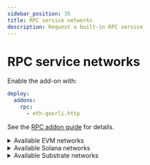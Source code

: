 ```yaml
---
sidebar_position: 35
title: RPC service networks
description: Request a built-in RPC service
---
```


# RPC service networks

Enable the add-on with:
```yaml
deploy:
  addons:
    rpc:
      - eth-goerli.http
```
See the [RPC addon guide](/cloud/resources/rpc-proxy) for details.

<details>

<summary>Available EVM networks</summary>

| Network name          | network.protocol                     |
|:---------------------:|:------------------------------------:|
| Arbitrum One          | `arbitrum-one.http`                  |
| Arbitrum One Goerli   | `arbitrum-goerli.http`               |
| Arbitrum One Sepolia  | `arbitrum-sepolia.http`              |
| Arbitrum Nova         | `arbitrum-nova.http`                 |
| Astar                 | `astar.http`                         |
| AVA                   | `ava.http`                           |
| AVA Testnet           | `ava-testnet.http`                   |
| Base                  | `base.http`                          |
| Base Goerli           | `base-goerli.http`                   |
| Base Sepolia          | `base-sepolia.http`                  |
| Berachain             | `berachain.http`                     |
| Blast L2              | `blast-l2.http`                      |
| BSC                   | `bsc.http`                           |
| BSC Testnet           | `bsc-testnet.http`                   |
| Ethereum              | `eth.http`                           |
| Ethereum Goerli       | `eth-goerli.http`                    |
| Ethereum Holesky      | `eth-holesky.http`                   |
| Ethereum Sepolia      | `eth-sepolia.http`                   |
| Evmos                 | `evmos.http`                         |
| Fantom                | `fantom.http`                        |
| Fantom Testnet        | `fantom-testnet.http`                |
| Gnosis                | `gnosis.http`                        |
| Linea                 | `linea.http`                         |
| Mantle                | `mantle.http`                        |
| Mantle                | `mantle-sepolia.http`                |
| Metis                 | `metis.http`                         |
| Moonbase              | `moonbase-alpha.http`                |
| Moonbeam              | `moonbeam.http`                      |
| Moonriver             | `moonriver.http`                     |
| OKTC                  | `oktc.http`                          |
| opBNB                 | `opbnb.http`                         |
| opBNB                 | `opbnb-testnet.http`                 |
| Optimism              | `optimism.http`                      |
| Optimism Goerli       | `optimism-goerli.http`               |
| Polygon               | `polygon.http`                       |
| Polygon Amoy          | `polygon-amoy-testnet.http`          |
| Polygon Testnet       | `polygon-testnet.http`               |
| Polygon zkEVM         | `polygon-zkevm.http`                 |
| Polygon zkEVM Cardona | `polygon-zkevm-cardona-testnet.http` |
| Polygon zkEVM Testnet | `polygon-zkevm-testnet.http`         |
| Scroll                | `scroll.http`                        |
| Scroll Sepolia        | `scroll-sepolia.http`                |
| Shibuya               | `shibuya.http`                       |
| Shiden                | `shiden.http`                        |
| Sonic                 | `sonic-mainnet.http`                 |
| Unichain              | `unichain.http`                      |
| Unichain Sepolia      | `unichain-sepolia.http`              |
| zkSync                | `zksync.http`                        |
| zkSync Sepolia        | `zksync-sepolia.http`                |

</details>

<details>

<summary>Available Solana networks</summary>

| Network name | network.protocol |
|:------------:|:----------------:|
| Solana       | `solana.http`    |

</details>

<details>

<summary>Available Substrate networks</summary>

| Network name         | network.protocol            |
|:--------------------:|:---------------------------:|
| Acala                | `acala.http`                |
| Aleph Zero           | `aleph-zero.http`           |
| Aleph Zero Testnet   | `aleph-zero-testnet.http`   |
| Amplitude            | `amplitude.http`            |
| Asset Hub Kusama     | `asset-hub-kusama.http`     |
| Asset Hub Polkadot   | `asset-hub-polkadot.http`   |
| Asset Hub Rococo     | `asset-hub-rococo.http`     |
| Asset Hub Westend    | `asset-hub-westend.http`    |
| Astar                | `astar-substrate.http`      |
| Basilisk             | `basilisk.http`             |
| Bittensor            | `bittensor.http`            |
| Bittensor Testnet    | `bittensor-testnet.http`    |
| Bridge Hub Kusama    | `bridge-hub-kusama.http`    |
| Bridge Hub Polkadot  | `bridge-hub-polkadot.http`  |
| Bridge Hub Rococo    | `bridge-hub-rococo.http`    |
| Bridge Hub Westend   | `bridge-hub-westend.http`   |
| Centrifuge           | `centrifuge.http`           |
| Collectives Polkadot | `collectives-polkadot.http` |
| Collectives Westend  | `collectives-westend.http`  |
| Crust                | `crust.http`                |
| Darwinia             | `darwinia.http`             |
| Darwiniacrab         | `darwiniacrab.http`         |
| Eden                 | `eden.http`                 |
| Frequency            | `frequency.http`            |
| Hydradx              | `hydradx.http`              |
| Interlay             | `interlay.http`             |
| Karura               | `karura.http`               |
| Khala                | `khala.http`                |
| Kilt                 | `kilt.http`                 |
| Kintsugi             | `kintsugi.http`             |
| Kusama               | `kusama.http`               |
| Litentry             | `litentry.http`             |
| Moonbase             | `moonbase.http`             |
| Moonbeam             | `moonbeam-substrate.http`   |
| Moonriver            | `moonriver-substrate.http`  |
| Pendulum             | `pendulum.http`             |
| Phala                | `phala.http`                |
| Polkadex             | `polkadex.http`             |
| Polkadot             | `polkadot.http`             |
| Rococo               | `rococo.http`               |
| Shibuya              | `shibuya-substrate.http`    |
| Shiden               | `shiden-substrate.http`     |
| Turing               | `turing.http`               |
| Zeitgeist            | `zeitgeist.http`            |

</details>

